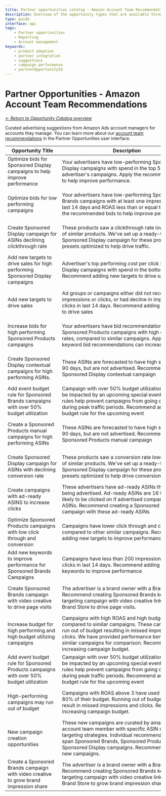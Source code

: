 ```yaml
---
title: Partner opportunities catalog - Amazon Account Team Recommendations
description: Overview of the opportunity types that are available through the Partner Opportunities API, with descriptions of rationale for each.
type: guide
interface: api
tags:
    - Partner opportunities
    - Reporting
    - Account management
keywords:
    - product adoption
    - partner integration
    - suggestions
    - campaign performance
    - partnerOpportunityId
---
```


# Partner Opportunities - Amazon Account Team Recommendations

[*← Return to Opportunity Catalog overview*](guides/recommendations/partner-opportunities/catalog/overview)

Curated advertising suggestions from Amazon Ads account managers for accounts they manage. You can learn more about our [account team recommendations](https://advertising.amazon.com/partner-network/growth/opportunities/types/AMAZON_ACCOUNT_TEAM_RECOMMENDATIONS) in the Partner Opportunities user interface.

| <div style="min-width: 160px;">Opportunity Title</div> | <div style="min-width: 420px;">Description</div> | Opportunity ID |
| --- | --- | --- |
| Optimize bids for Sponsored Display campaigns to help improve performance	|Your advertisers have low-performing Sponsored Display campaigns with spend in the top 50% of the advertiser's campaigns. Apply the recommended bids to help improve performance.	|amzn1.ads-partner1.opportunity.<br/>2209e375-fc4a-4017-8668-d8f4c4fcd792	|
| Optimize bids for low performing campaigns	|Your advertisers have low-performing Sponsored Brands campaigns with at least one impression in the last 14 days and ROAS less than or equal to 3. Apply the recommended bids to help improve performance.	|amzn1.ads-partner1.opportunity.<br/>2720f52d-cb78-437d-9ef5-e7c8becd75b1	|
| Create Sponsored Display campaign for ASINs declining clickthrough rate	|These products saw a clickthrough rate lower than that of similar products. We've set up a ready-to-launch Sponsored Display campaign for these products with presets optimized to help drive traffic.	|amzn1.ads-partner1.opportunity.<br/>2973f744-1678-4a4d-a38c-1722fa91c547	|
| Add new targets to drive sales for high performing Sponsored Display campaigns	|Advertiser's top performing cost per click Sponsored Display campaigns with spend in the bottom 50%. Recommend adding new targets to drive sales.	|amzn1.ads-partner1.opportunity.<br/>29a058a4-4717-4279-8c47-b85392b1b94e	|
| Add new targets to drive sales	|Ad groups or campaigns either did not receive any impressions or clicks, or had decline in impressions or clicks in last 14 days. Recommend adding new targets. to drive sales	|amzn1.ads-partner1.opportunity.<br/>2bfca698-cfce-4bd1-8140-f26eceedd048	|
| Increase bids for high performing Sponsored Products campaigns	|Your advertisers have bid recommendations for Sponsored Products campaigns with high click through rates, compared to similar campaigns. Applying keyword bid recommendations can increase sales.	|amzn1.ads-partner1.opportunity.<br/>3cd77373-e4b7-48a9-86d4-088c959f8773	|
| Create Sponsored Display contextual campaigns for high performing ASINs.	|These ASINs are forecasted to have high sales in next 90 days, but are not advertised. Recommend creating a Sponsored Display contextual campaign	|amzn1.ads-partner1.opportunity.<br/>427cf699-3abc-43e3-a891-2630bb1646b0	|
| Add event budget rule for Sponsored Brands campaigns with over 50% budget utilization	|Campaign with over 50% budget utilization, which will be impacted by an upcoming special event. Budget rules help prevent campaigns from going out of budget during peak traffic periods. Recommend adding the budget rule for the upcoming event	|amzn1.ads-partner1.opportunity.<br/>462ff753-3c8e-492f-bacd-3fec00e67bc5	|
| Create a Sponsored Products manual campaigns for high performing ASINs	|These ASINs are forecasted to have high sales in next 90 days, but are not advertised. Recommend creating a Sponsored Products manual campaign	|amzn1.ads-partner1.opportunity.<br/>4ae3659e-266b-4ac1-854e-30dabcb7d7db	|
| Create Sponsored Display campaign for ASINs with declining conversion rate	|These products saw a conversion rate lower than that of similar products. We've set up a ready-to-launch Sponsored Display campaign for these products with presets optimized to help drive conversions.	|amzn1.ads-partner1.opportunity.<br/>573eb2fd-d399-413e-bd00-d00392e03b78	|
| Create campaigns with ad-ready ASINS to increase clicks	|These advertisers have ad-ready ASINs that are not being advertised. Ad-ready ASINs are 16 times more likely to be clicked on if advertised compared to other ASINs. Recommend creating a Sponsored Products campaign with these ad-ready ASINs	|amzn1.ads-partner1.opportunity.<br/>69f12478-541a-42dc-b4b0-4e492a1c4cdb	|
| Optimize Sponsored Products campaigns with low click through and conversion	|Campaigns have lower click through and conversion compared to other similar campaigns. Recommend adding new targets to improve performance	|amzn1.ads-partner1.opportunity.<br/>7b81e613-ca11-4687-b4f6-40924c1e0f12	|
| Add new keywords to improve performance for Sponsored Brands Campaigns	|Campaigns have less than 200 impressions or zero clicks in last 14 days. Recommend adding new keywords to improve performance	|amzn1.ads-partner1.opportunity.<br/>83aba934-f0b6-49aa-93c4-1687a6018686	|
| Create Sponsored Brands campaign with video creative to drive page visits	|The advertiser is a brand owner with a Brand Store. Recommend creating Sponsored Brands keyword targeting campaign with video creative linking to a Brand Store to drive page visits.	|amzn1.ads-partner1.opportunity.<br/>99f92fde-09fa-47a5-bb7d-b9b08c1e3ba9	|
| Increase budget for high performing and high budget utilizing campaigns	|Campaigns with high ROAS and high budget utilization, compared to similar campaigns. These campaigns may run out of budget resulting in missed impressions and clicks. We have provided performance benchmarks for similar campaigns for comparison. Recommend increasing campaign budget.	|amzn1.ads-partner1.opportunity.<br/>b72317a6-159c-4faf-a6ea-6339b1c4226d	|
| Add event budget rule for Sponsored Products campaigns with over 50% budget utilization	|Campaign with over 50% budget utilization, which will be impacted by an upcoming special event. Budget rules help prevent campaigns from going out of budget during peak traffic periods. Recommend adding the budget rule for the upcoming event	|amzn1.ads-partner1.opportunity.<br/>bbd72fb6-9ce8-475d-b25b-9592085e2fc6	|
| High-performing campaigns may run out of budget	|Campaigns with ROAS above 3 have used more than 80% of their budget. Running out of budget could result in missed impressions and clicks. Recommend increasing campaign budget.	|amzn1.ads-partner1.opportunity.<br/>d3e3ca26-f018-46ad-884e-aa59a08085c4	|
| New campaign creation opportunities	|These new campaigns are curated by amazon ads account team member with specific ASIN selection and targeting strategies. Individual recommendations will span Sponsored Brands, Sponsored Products, and Sponsored Display campaigns. Recommend creating new campaigns.	|amzn1.ads-partner1.opportunity.<br/>d4b35c6f-2774-48ae-8938-61365cb10dd1	|
| Create a Sponsored Brands campaign with video creative to grow brand impression share	|The advertiser is a brand owner with a Brand Store. Recommend creating Sponsored Brands keyword targeting campaign with video creative linking to a Brand Store to grow brand impression share.	|amzn1.ads-partner1.opportunity.<br/>f2e8c70a-9b7b-4feb-a951-489d0a3388df	|

